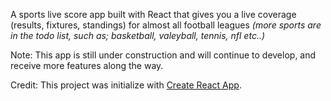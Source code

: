 
A sports live score app built with React that gives you a live coverage (results, fixtures, standings) for almost all football leagues <i>(more sports are in the todo list, such as; basketball, valeyball, tennis, nfl etc..)</i>

Note: This app is still under construction and will continue to develop, and receive more features along the way. 


Credit: This project was initialize with [Create React App](https://github.com/facebookincubator/create-react-app).

